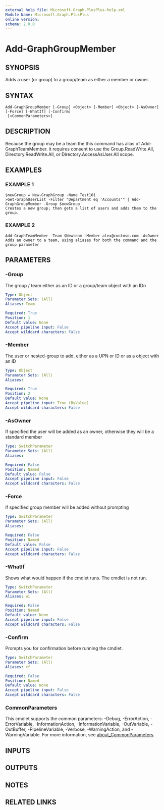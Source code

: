 ```yaml
---
external help file: Microsoft.Graph.PlusPlus-help.xml
Module Name: Microsoft.Graph.PlusPlus
online version:
schema: 2.0.0
---
```


# Add-GraphGroupMember

## SYNOPSIS
Adds a user (or group) to a group/team as either a member or owner.

## SYNTAX

```
Add-GraphGroupMember [-Group] <Object> [-Member] <Object> [-AsOwner] [-Force] [-WhatIf] [-Confirm]
 [<CommonParameters>]
```

## DESCRIPTION
Because the group may be a team the this command has alias of Add-GraphTeamMember.
it requires consent to use the Group.ReadWrite.All, Directory.ReadWrite.All, or
Directory.AccessAsUser.All scope.

## EXAMPLES

### EXAMPLE 1
```
$newGroup = New-GraphGroup -Name Test101
>Get-GraphUserList -Filter "Department eq 'Accounts'" | Add-GraphGroupMember -Group $newGroup
Creates a new group; then gets a list of users and adds them to the group.
```

### EXAMPLE 2
```
Add-GraphTeamMember -Team $Newteam -Member alex@contoso.com -AsOwner
Adds an owner to a team, using aliases for both the command and the group parameter
```

## PARAMETERS

### -Group
The group / team either as an ID or a group/team object with an IDn

```yaml
Type: Object
Parameter Sets: (All)
Aliases: Team

Required: True
Position: 1
Default value: None
Accept pipeline input: False
Accept wildcard characters: False
```

### -Member
The user or nested-group to add, either as a UPN or ID or as a object with an ID

```yaml
Type: Object
Parameter Sets: (All)
Aliases:

Required: True
Position: 2
Default value: None
Accept pipeline input: True (ByValue)
Accept wildcard characters: False
```

### -AsOwner
If specified the user will be added as an owner, otherwise they will be a standard member

```yaml
Type: SwitchParameter
Parameter Sets: (All)
Aliases:

Required: False
Position: Named
Default value: False
Accept pipeline input: False
Accept wildcard characters: False
```

### -Force
If specified group member will be added without prompting

```yaml
Type: SwitchParameter
Parameter Sets: (All)
Aliases:

Required: False
Position: Named
Default value: False
Accept pipeline input: False
Accept wildcard characters: False
```

### -WhatIf
Shows what would happen if the cmdlet runs.
The cmdlet is not run.

```yaml
Type: SwitchParameter
Parameter Sets: (All)
Aliases: wi

Required: False
Position: Named
Default value: None
Accept pipeline input: False
Accept wildcard characters: False
```

### -Confirm
Prompts you for confirmation before running the cmdlet.

```yaml
Type: SwitchParameter
Parameter Sets: (All)
Aliases: cf

Required: False
Position: Named
Default value: None
Accept pipeline input: False
Accept wildcard characters: False
```

### CommonParameters
This cmdlet supports the common parameters: -Debug, -ErrorAction, -ErrorVariable, -InformationAction, -InformationVariable, -OutVariable, -OutBuffer, -PipelineVariable, -Verbose, -WarningAction, and -WarningVariable. For more information, see [about_CommonParameters](http://go.microsoft.com/fwlink/?LinkID=113216).

## INPUTS

## OUTPUTS

## NOTES

## RELATED LINKS
